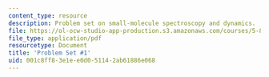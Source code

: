 ```yaml
---
content_type: resource
description: Problem set on small-molecule spectroscopy and dynamics.
file: https://ol-ocw-studio-app-production.s3.amazonaws.com/courses/5-80-small-molecule-spectroscopy-and-dynamics-fall-2008/001c8ff83e1ee0d051142ab61886e068_ps1_1977.pdf
file_type: application/pdf
resourcetype: Document
title: 'Problem Set #1'
uid: 001c8ff8-3e1e-e0d0-5114-2ab61886e068
---
```

